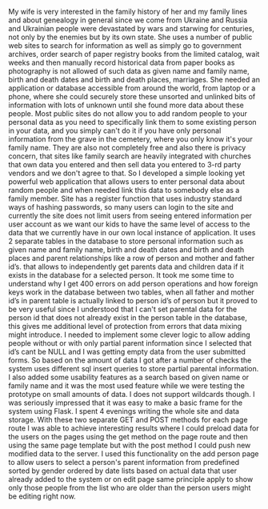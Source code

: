 My wife is very interested in the family history of her and my family lines and about genealogy in general since we come from Ukraine and Russia and Ukrainian people were devastated by wars and starwing for centuries, not only by the enemies but by its own state. She uses a number of public web sites to search for information as well as simply go to government archives, order search of paper registry books from the limited catalog, wait weeks and then manually record historical data from paper books as photography is not allowed of such data as given name and family name, birth and death dates and birth and death places, marriages. She needed an application or database accessible from around the world, from laptop or a phone, where she could securely store these unsorted and unlinked bits of information with lots of unknown until she found more data about these people. Most public sites do not allow you to add random people to your personal data as you need to specifically link them to some existing person in your data, and you simply can't do it if you have only personal information from the grave in the cemetery, where you only know it's your family name. They are also not completely free and also there is privacy concern, that sites like family search are heavily integrated with churches that own data you entered and then sell data you entered to 3-rd party vendors and we don't agree to that. So I developed a simple looking yet powerful web application that allows users to enter personal data about random people and when needed link this data to somebody else as a family member.
Site has a register function that uses industry standard ways of hashing passwords, so many users can login to the site and currently the site does not limit users from seeing entered information per user account as we want our kids to have the same level of access to the data that we currently have in our own local instance of application. It uses 2 separate tables in the database to store personal information such as given name and family name, birth and death dates and birth and death places and parent relationships like a row of person and mother and father id’s. that allows to independently get  parents data and children data if it exists in the database for a selected person. It took me some time to understand why I get 400 errors on add person operations and how foreign keys work in the database between two tables, when all father and mother id’s in parent table is actually linked to person id’s of person but it proved to be very useful since I understood that I can't set parental data for the person id that does not already exist in the person table in the database, this gives me additional level of protection from errors that data mixing might introduce. I needed to implement some clever logic to allow adding people without or with only partial parent information since I selected that id’s cant be NULL and I was getting empty data from the user submitted forms. So based on the amount of data I got after a number of checks the system uses different sql insert queries to store partial parental information. I also added some usability features as a search based on given name or family name and it was the most used feature while we were testing the prototype on small amounts of data. I does not support wildcards though.
I was seriously impressed that it was easy to make a basic frame for the system using Flask. I spent 4 evenings writing the whole site and data storage. With these two separate GET and POST methods for each page route I was able to achieve interesting results where I could preload data for the users on the pages using the get method on the page route and then using the same page template but with the post method I could push new modified data to the server. I used this functionality on the add person page to allow users to select a person's parent information from predefined sorted by gender ordered by date lists based on actual data that user already added to the system or on edit page same principle apply to show only those people from the list who are older than the person users might be editing right now.


